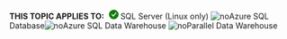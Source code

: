 <Token>**THIS TOPIC APPLIES TO:**![yes](media/yes.png)SQL Server (Linux only) ![no](media/no.png)Azure SQL Database![no](media/no.png)Azure SQL Data Warehouse ![no](media/no.png)Parallel Data Warehouse </Token>
